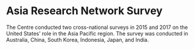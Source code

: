 # Asia Research Network Survey

The Centre conducted two cross-national surveys in 2015 and 2017 on the United States' role in the Asia Pacific region. The survey was conducted in Australia, China, South Korea, Indonesia, Japan, and India.
